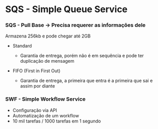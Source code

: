 # SQS - Simple Queue Service

### SQS - Pull Base -> Precisa requerer as informações dele

Armazena 256kb e pode chegar até 2GB

- Standard 
    - Garantia de entrega, porém não é em sequência e pode ter duplicação de mensagem

- FIFO (First in First Out)
    - Garantia de entrega, a primeira que entra é a primeira que sai e assim por diante


### SWF - Simple Workflow Service

- Configuração via API 
- Automatização de um workflow 
- 10 mil tarefas / 1000 tarefas em 1 segundo 



